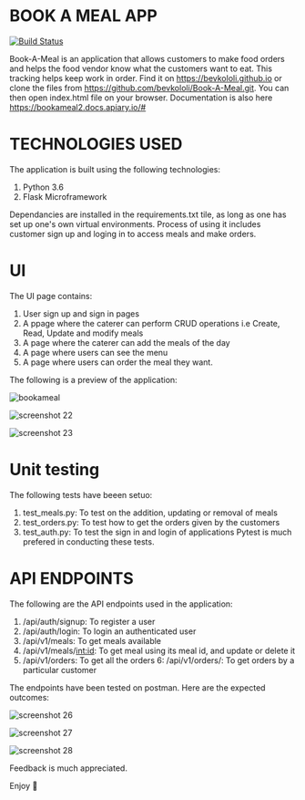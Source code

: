 # BOOK A MEAL APP

[![Build Status](https://travis-ci.org/bevkololi/Book-A-Meal.svg?branch=challenge2)](https://travis-ci.org/bevkololi/Book-A-Meal)


Book-A-Meal is an application that allows customers to make food orders and helps the food vendor know what the customers want to eat. This tracking helps keep work in order.
Find it on https://bevkololi.github.io or clone the files from https://github.com/bevkololi/Book-A-Meal.git. You can then open index.html file on your browser. Documentation is also here https://bookameal2.docs.apiary.io/#

# TECHNOLOGIES USED
The application is built using the following technologies:
1. Python 3.6
2. Flask Microframework

Dependancies are installed in the requirements.txt tile, as long as one has set up one's own virtual environments.
Process of using it includes customer sign up and loging in to access meals and make orders.
 
# UI
The UI page contains:
1. User sign up and sign in pages
2. A ppage where the caterer can perform CRUD operations i.e Create, Read, Update and modify meals
3. A page where the caterer can add the meals of the day
4. A page where users can see the menu
5. A page where users can order the meal they want.

The following is a preview of the application:

![bookameal](https://user-images.githubusercontent.com/26184534/39295059-17f0958e-4946-11e8-9627-60c7dc1b590f.png)


![screenshot 22](https://user-images.githubusercontent.com/26184534/39295064-1ac17788-4946-11e8-8265-ede8d9dc58bb.png)


![screenshot 23](https://user-images.githubusercontent.com/26184534/39295075-25e9f7ca-4946-11e8-9680-6ad55f7caa18.png)

    
# Unit testing
The following tests have beeen setuo:
1. test_meals.py: To test on the addition, updating or removal of meals
2. test_orders.py: To test how to get the orders given by the customers
3. test_auth.py: To test the sign in and login of applications
Pytest is much prefered in conducting these tests.

# API ENDPOINTS
The following are the API endpoints used in the application:
1. /api/auth/signup: To register a user
2. /api/auth/login: To login an authenticated user
3. /api/v1/meals: To get meals available
4. /api/v1/meals/<int:id>: To get meal using its meal id, and update or delete it
5. /api/v1/orders: To get all the orders
6: /api/v1/orders/<username>: To get orders by a particular customer
    

The endpoints have been tested on postman. Here are the expected outcomes:

![screenshot 26](https://user-images.githubusercontent.com/26184534/39310723-d0b7a332-4973-11e8-82d3-6e39738f1c31.png)

![screenshot 27](https://user-images.githubusercontent.com/26184534/39310724-d11ecf62-4973-11e8-81c6-a5c0d9ba33ce.png)

![screenshot 28](https://user-images.githubusercontent.com/26184534/39310726-d1820c80-4973-11e8-9f4f-fe8b62129ba0.png)


 Feedback is much appreciated.
 
 Enjoy 



